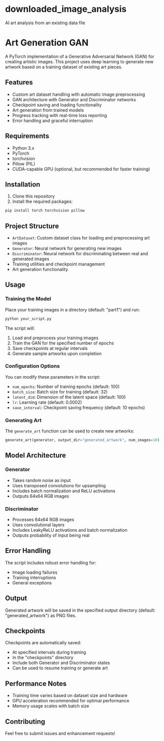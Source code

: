 # downloaded_image_analysis
AI art analysis from an existing data file
# Art Generation GAN

A PyTorch implementation of a Generative Adversarial Network (GAN) for creating artistic images. This project uses deep learning to generate new artwork based on a training dataset of existing art pieces.

## Features

- Custom art dataset handling with automatic image preprocessing
- GAN architecture with Generator and Discriminator networks
- Checkpoint saving and loading functionality
- Art generation from trained models
- Progress tracking with real-time loss reporting
- Error handling and graceful interruption

## Requirements

- Python 3.x
- PyTorch
- torchvision
- Pillow (PIL)
- CUDA-capable GPU (optional, but recommended for faster training)

## Installation

1. Clone this repository
2. Install the required packages:
```bash
pip install torch torchvision pillow
```

## Project Structure

- `ArtDataset`: Custom dataset class for loading and preprocessing art images
- `Generator`: Neural network for generating new images
- `Discriminator`: Neural network for discriminating between real and generated images
- Training utilities and checkpoint management
- Art generation functionality

## Usage

### Training the Model

Place your training images in a directory (default: "part1") and run:

```python
python your_script.py
```

The script will:
1. Load and preprocess your training images
2. Train the GAN for the specified number of epochs
3. Save checkpoints at regular intervals
4. Generate sample artworks upon completion

### Configuration Options

You can modify these parameters in the script:
- `num_epochs`: Number of training epochs (default: 100)
- `batch_size`: Batch size for training (default: 32)
- `latent_dim`: Dimension of the latent space (default: 100)
- `lr`: Learning rate (default: 0.0002)
- `save_interval`: Checkpoint saving frequency (default: 10 epochs)

### Generating Art

The `generate_art` function can be used to create new artworks:

```python
generate_art(generator, output_dir="generated_artwork", num_images=10)
```

## Model Architecture

### Generator
- Takes random noise as input
- Uses transposed convolutions for upsampling
- Includes batch normalization and ReLU activations
- Outputs 64x64 RGB images

### Discriminator
- Processes 64x64 RGB images
- Uses convolutional layers
- Includes LeakyReLU activations and batch normalization
- Outputs probability of input being real

## Error Handling

The script includes robust error handling for:
- Image loading failures
- Training interruptions
- General exceptions

## Output

Generated artwork will be saved in the specified output directory (default: "generated_artwork") as PNG files.

## Checkpoints

Checkpoints are automatically saved:
- At specified intervals during training
- In the "checkpoints" directory
- Include both Generator and Discriminator states
- Can be used to resume training or generate art

## Performance Notes

- Training time varies based on dataset size and hardware
- GPU acceleration recommended for optimal performance
- Memory usage scales with batch size

## Contributing

Feel free to submit issues and enhancement requests!

